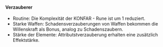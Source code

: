 #### Verzauberer

* Routine: Die Komplexität der KONFAR - Rune ist um 1 reduziert.
* Starke Waffen: Schadensverzauberungen von Waffen bekommen die Willenskraft als Bonus, analog zu Schadenszaubern.
* Stärke der Elemente: Attributstverzauberung erhalten eine zusätzlich Effektstärke.
